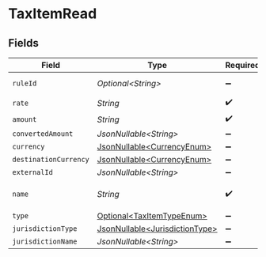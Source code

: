 # TaxItemRead


## Fields

| Field                                                                          | Type                                                                           | Required                                                                       | Description                                                                    |
| ------------------------------------------------------------------------------ | ------------------------------------------------------------------------------ | ------------------------------------------------------------------------------ | ------------------------------------------------------------------------------ |
| `ruleId`                                                                       | *Optional\<String>*                                                            | :heavy_minus_sign:                                                             | The rule ID of the tax item                                                    |
| `rate`                                                                         | *String*                                                                       | :heavy_check_mark:                                                             | N/A                                                                            |
| `amount`                                                                       | *String*                                                                       | :heavy_check_mark:                                                             | N/A                                                                            |
| `convertedAmount`                                                              | *JsonNullable\<String>*                                                        | :heavy_minus_sign:                                                             | N/A                                                                            |
| `currency`                                                                     | [JsonNullable\<CurrencyEnum>](../../models/components/CurrencyEnum.md)         | :heavy_minus_sign:                                                             | N/A                                                                            |
| `destinationCurrency`                                                          | [JsonNullable\<CurrencyEnum>](../../models/components/CurrencyEnum.md)         | :heavy_minus_sign:                                                             | N/A                                                                            |
| `externalId`                                                                   | *JsonNullable\<String>*                                                        | :heavy_minus_sign:                                                             | N/A                                                                            |
| `name`                                                                         | *String*                                                                       | :heavy_check_mark:                                                             | Deprecated: use `jurisdiction_type` instead                                    |
| `type`                                                                         | [Optional\<TaxItemTypeEnum>](../../models/components/TaxItemTypeEnum.md)       | :heavy_minus_sign:                                                             | N/A                                                                            |
| `jurisdictionType`                                                             | [JsonNullable\<JurisdictionType>](../../models/components/JurisdictionType.md) | :heavy_minus_sign:                                                             | N/A                                                                            |
| `jurisdictionName`                                                             | *JsonNullable\<String>*                                                        | :heavy_minus_sign:                                                             | N/A                                                                            |